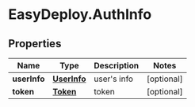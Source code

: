 # EasyDeploy.AuthInfo

## Properties
Name | Type | Description | Notes
------------ | ------------- | ------------- | -------------
**userInfo** | [**UserInfo**](UserInfo.md) | user's info | [optional] 
**token** | [**Token**](Token.md) | token | [optional] 


